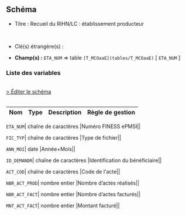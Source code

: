 ## Schéma


- Titre : Recueil du RIHN/LC : établissement producteur
<br />



- Clé(s) étrangère(s) : <br />

- **Champ(s) :** `ETA_NUM`
  => table `[T_MCOaaE](tables/T_MCOaaE)` [ `ETA_NUM` ]<br />

 
### Liste des variables
<br />
<div>
    <a href="https://gitlab.com/healthdatahub/applications-du-hdh/schema-snds/-/tree/master/schemas/PMSI MCO/T_MCOaaSUP_RIHNP.json"
       target="_blank" rel="noopener noreferrer">> Éditer le schéma</a>
</div>
<br />

Nom | Type | Description | Règle de gestion
-|-|-|-



`ETA_NUM`| chaîne de caractères |Numéro FINESS ePMSI||

`FIC_TYP`| chaîne de caractères |Type de fichier||

`ANN_MOI`| date |Année+Mois||

`ID_DEMANDR`| chaîne de caractères |Identification du bénéficiaire||

`ACT_COD`| chaîne de caractères |Code de l'acte||

`NBR_ACT_PROD`| nombre entier |Nombre d’actes réalisés||

`NBR_ACT_FACT`| nombre entier |Nombre d’actes facturés||

`MNT_ACT_FACT`| nombre entier |Montant facturé||

